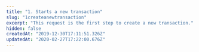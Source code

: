 ```yaml
---
title: "1. Starts a new transaction"
slug: "1createanewtransaction"
excerpt: "This request is the first step to create a new transaction."
hidden: false
createdAt: "2019-12-30T17:11:51.326Z"
updatedAt: "2020-02-27T17:22:00.676Z"
---
```

